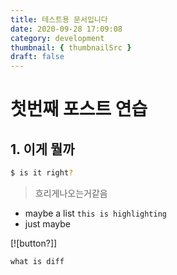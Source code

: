 ```yaml
---
title: 테스트용 문서입니다
date: 2020-09-28 17:09:08
category: development
thumbnail: { thumbnailSrc }
draft: false
---
```


# 첫번째 포스트 연습

## 1. 이게 뭘까

```sh
$ is it right?
```

>흐리게나오는거같음

- maybe a list `this is highlighting`
- just maybe


[![button?]]
```html
what is diff
```